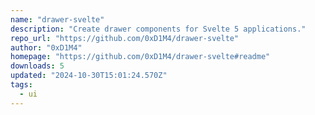 ```yaml
---
name: "drawer-svelte"
description: "Create drawer components for Svelte 5 applications."
repo_url: "https://github.com/0xD1M4/drawer-svelte"
author: "0xD1M4"
homepage: "https://github.com/0xD1M4/drawer-svelte#readme"
downloads: 5
updated: "2024-10-30T15:01:24.570Z"
tags: 
  - ui
---
```

